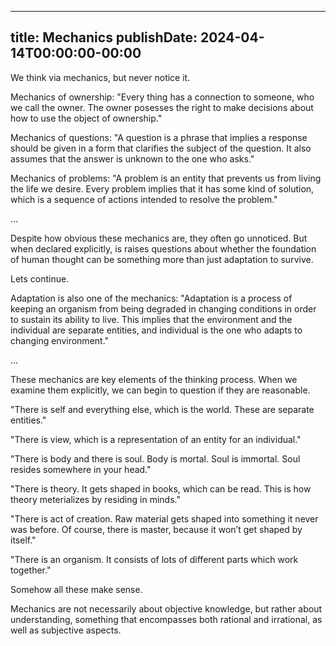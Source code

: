 
---
title: Mechanics
publishDate: 2024-04-14T00:00:00-00:00
---

We think via mechanics, but never notice it.

Mechanics of ownership: "Every thing has a connection to someone, who we call
the owner. The owner posesses the right to make decisions about how to use the
object of ownership."

Mechanics of questions: "A question is a phrase that implies a response should
be given in a form that clarifies the subject of the question. It also assumes
that the answer is unknown to the one who asks."

Mechanics of problems: "A problem is an entity that prevents us from living the
life we desire. Every problem implies that it has some kind of solution, which
is a sequence of actions intended to resolve the problem."

…

Despite how obvious these mechanics are, they often go unnoticed. But when
declared explicitly, is raises questions about whether the foundation of human
thought can be something more than just adaptation to survive.

Lets continue.

Adaptation is also one of the mechanics: "Adaptation is a process of keeping an
organism from being degraded in changing conditions in order to sustain its
ability to live. This implies that the environment and the individual are
separate entities, and individual is the one who adapts to changing environment."

…

These mechanics are key elements of the thinking process. When we examine them
explicitly, we can begin to question if they are reasonable.

"There is self and everything else, which is the world. These are separate
entities."

"There is view, which is a representation of an entity for an individual."

"There is body and there is soul. Body is mortal. Soul is immortal. Soul resides
somewhere in your head."

"There is theory. It gets shaped in books, which can be read. This is how theory
meterializes by residing in minds."

"There is act of creation. Raw material gets shaped into something it never was
before. Of course, there is master, because it won’t get shaped by itself."

"There is an organism. It consists of lots of different parts which work together."

Somehow all these make sense.

Mechanics are not necessarily about objective knowledge, but rather about
understanding, something that encompasses both rational and irrational, as well
as subjective aspects.
